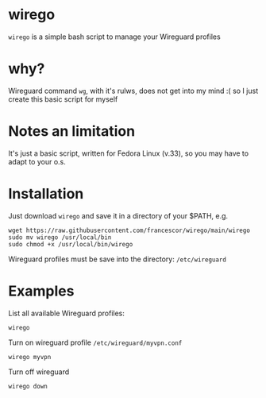 # wirego
`wirego` is a simple bash script to manage your Wireguard profiles

# why?

Wireguard command `wg`, with it's rulws, does not get into my mind :(  so I just create this basic script for myself

# Notes an limitation

It's just a basic script, written for Fedora Linux (v.33), so you may have to adapt to your o.s.

# Installation

Just download `wirego` and save it in a directory of your $PATH, e.g.

```
wget https://raw.githubusercontent.com/francescor/wirego/main/wirego
sudo mv wirego /usr/local/bin
sudo chmod +x /usr/local/bin/wirego
```

Wireguard profiles must be save into the directory: `/etc/wireguard`

# Examples

List all available Wireguard profiles:

`wirego`

Turn on wireguard profile `/etc/wireguard/myvpn.conf`

`wirego myvpn`

Turn off wireguard

`wirego down`


